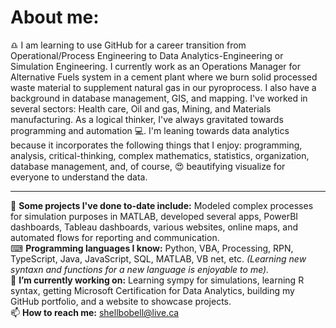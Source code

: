 # About me:
<p>♎ I am learning to use GitHub for a career transition from Operational/Process Engineering to Data Analytics-Engineering or Simulation Engineering.  I currently work as an Operations Manager for Alternative Fuels system in a cement plant where we burn solid processed waste material to supplement natural gas in our pyroprocess.  I also have a background in database management, GIS, and mapping.  I've worked in several sectors: Health care, Oil and gas, Mining, and Materials manufacturing.  As a logical thinker, I've always gravitated towards programming and automation 💻.  I'm leaning towards data analytics because it incorporates the following things that I enjoy: programming, analysis, critical-thinking, complex mathematics, statistics, organization, database management, and, of course, 😍 beautifying visualize for everyone to understand the data. </p>

---

📝 **Some projects I've done to-date include:** Modeled complex processes for simulation purposes in MATLAB, developed several apps, PowerBI dashboards, Tableau dashboards, various websites, online maps, and automated flows for reporting and communication. 
<br />
⌨ **Programming languages I know:** Python, VBA, Processing, RPN, TypeScript, Java, JavaScript, SQL, MATLAB, VB net, etc. *(Learning new syntaxn and functions for a new language is enjoyable to me).* 
<br />
🌱 **I’m currently working on:** Learning sympy for simulations, learning R syntax, getting Microsoft Certification for Data Analytics, building my GitHub portfolio, and a website to showcase projects.
<br />
📫 **How to reach me:** <shellbobell@live.ca>
